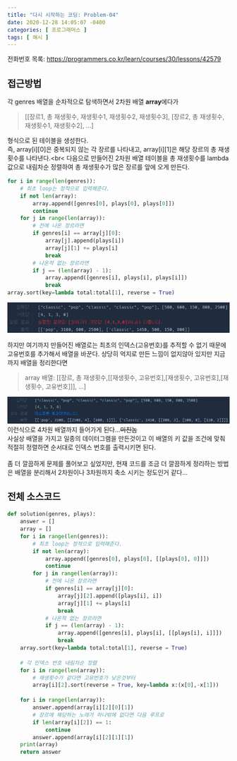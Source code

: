 ```yaml
---
title: "다시 시작하는 코딩: Problem-04"
date: 2020-12-28 14:05:07 -0400
categories: [ 프로그래머스 ]
tags: [ 해시 ]
---
```


전화번호 목록: https://programmers.co.kr/learn/courses/30/lessons/42579

접근방법
--------
각 genres 배열을 순차적으로 탐색하면서 2차원 배열 **array**에다가
> [[장르1, 총 재생횟수, 재생횟수1, 재생횟수2, 재생횟수3], [장르2, 총 재생횟수, 재생횟수1, 재생횟수2], ...]

형식으로 된 테이블을 생성한다.<br>
즉, array[i][0]은 중복되지 않는 각 장르를 나타내고,
array[i][1]은 해당 장르의 총 재생횟수를 나타낸다.<br<
다음으로 만들어진 2차원 배열 테이블을 총 재생횟수를 lambda 값으로 내림차순 정렬하여
총 재생횟수가 많은 장르를 앞에 오게 만든다.
```python
for i in range(len(genres)):
    # 최초 loop는 정적으로 입력해준다.
    if not len(array):
        array.append([genres[0], plays[0], plays[0]])
        continue
    for j in range(len(array)):
        # 전에 나온 장르라면
        if genres[i] == array[j][0]:
            array[j].append(plays[i])
            array[j][1] += plays[i]
            break
        # 나온적 없는 장르라면
        if j == (len(array) - 1):
            array.append([genres[i], plays[i], plays[i]])
            break
array.sort(key=lambda total:total[1], reverse = True)
```
![정렬1](../img/problem4/1.png)

하지만 여기까지 만들어진 배열로는 최초의 인덱스(고유번호)를 추적할 수 없기 때문에 고유번호를 추가해서
배열을 바꾼다. 상당히 억지로 만든 느낌이 없지않아 있지만 지금까지 배열을 정리한다면
> array 배열: [[장르, 총 재생횟수,[[재생횟수, 고유번호],[재생횟수, 고유번호],[재생횟수, 고유번호]]], ...]

![정렬2](../img/problem4/2.png)
이런식으로 4차원 배열까지 들어가게 된다...~~미친놈~~<br>
사실상 배열을 가지고 일종의 데이터그램을 만든것이고 이 배열의 키 값을 조건에 맞춰 적절히 정렬하면 순서대로 인덱스 번호를 출력시키면 된다.
<br>
<br>
좀 더 깔끔하게 문제를 풀어보고 싶었지만, 현재 코드를 조금 더 깔끔하게 정리하는 방법은 배열을 분리해서 2차원이나 3차원까지 축소 시키는 정도인거 같다...

전체 소스코드
------
```python
def solution(genres, plays):
    answer = []
    array = []
    for i in range(len(genres)):
        # 최초 loop는 정적으로 입력해준다.
        if not len(array):
            array.append([genres[0], plays[0], [[plays[0], 0]]])
            continue
        for j in range(len(array)):
            # 전에 나온 장르라면
            if genres[i] == array[j][0]:
                array[j][2].append([plays[i], i])
                array[j][1] += plays[i]
                break
            # 나온적 없는 장르라면
            if j == (len(array) - 1):
                array.append([genres[i], plays[i], [[plays[i], i]]])
                break
    array.sort(key=lambda total:total[1], reverse = True)
    
    # 각 인덱스 번호 내림차순 정렬
    for i in range(len(array)):
        # 재생횟수가 같다면 고유번호가 낮은것부터
        array[i][2].sort(reverse = True, key=lambda x:(x[0],-x[1]))
    
    for i in range(len(array)):
        answer.append(array[i][2][0][1])
        # 장르에 해당하는 노래가 하나밖에 없다면 다음 루프로
        if len(array[i][2]) == 1:
            continue
        answer.append(array[i][2][1][1])
    print(array)
    return answer
```

